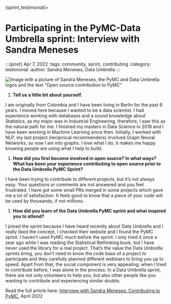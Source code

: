 (sprint_testimonial)=
# Participating in the PyMC-Data Umbrella sprint: Interview with Sandra Meneses

:::{post} Apr 7, 2022
:tags: community, sprint, contributing
:category: testimonial
:author: Sandra Meneses, Data Umbrella
:::

![Image with a picture of Sandra Meneses, the PyMC and Data Umbrella logos
and the text "Open source contribution to PyMC"](https://blog.dataumbrella.org/images/blogs/sandra_pymc.png)

1. **Tell us a little bit about yourself.**

I am originally from Colombia and I have been living in Berlin for the past 6 years. I moved here because I wanted to be a data scientist. I had experience working with databases and a sound knowledge about Statistics, as my major was in Industrial Engineering, therefore, I saw this as the natural path for me. I finished my masters in Data Science in 2018 and I have been working in Machine Learning since then. Initially, I worked with NLP, my last project (reciprocal recommenders) involved Graph Neural Networks, so now I am into graphs. I love what I do, it makes me happy knowing people are using what I help to build.

1. **How did you first become involved in open source? In what ways? What has been your experience contributing to open source prior to the Data Umbrella PyMC Sprint?**

I have been trying to contribute to different projects, but it’s not always easy. Your questions or comments are not answered and you feel frustrated. I have got some small PRs merged in some projects which gave me a lot of satisfaction. It feels good to know that a piece of your code will be used by thousands, if not millions.

1. **How did you learn of the Data Umbrella PyMC sprint and what inspired you to attend?**

I joined the sprint because I have heard recently about Data Umbrella and I really liked the concept, I checked their website and I found the PyMC sprint. I haven’t used PyMC much before the sprint. I only tried it once a year ago while I was reading the Statistical Rethinking book, but I have never used the library for a real project. That’s the value the Data Umbrella sprints bring, you don’t need to know the code base of a project to participate and they carefully planned different webinars to bring you up to speed. Apart from that, the social component is very appealing; when I tried to contribute before, I was alone in the process. In a Data Umbrella sprint, there are not only volunteers to help you, but also other people like you wanting to contribute and experiencing similar doubts.

Read the full article here:
[Interview with Sandra Meneses: Contributing to PyMC](https://blog.dataumbrella.org/sandra-sprints), April 2022
